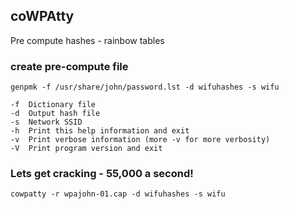 ## coWPAtty

Pre compute hashes - rainbow tables

### create pre-compute file

```text
genpmk -f /usr/share/john/password.lst -d wifuhashes -s wifu

-f 	Dictionary file
-d 	Output hash file
-s 	Network SSID
-h 	Print this help information and exit
-v 	Print verbose information (more -v for more verbosity)
-V 	Print program version and exit
```

### Lets get cracking - 55,000 a second!
```text
cowpatty -r wpajohn-01.cap -d wifuhashes -s wifu


```


